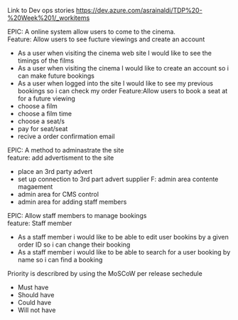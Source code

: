 Link to Dev ops stories
https://dev.azure.com/asrainaldi/TDP%20-%20Week%201/_workitems


EPIC: A online system allow users to come to the cinema.<br />
Feature: Allow users to see fucture viewings and create an account
- As a user when visiting the cinema web site I would like to see the timings of the films
- As a user when visiting the cinema I would like to create an account so i can make future bookings
- As a user when logged into the site I would like to see my previous bookings so i can check my order
Feature:Allow users to book a seat at for a future viewing
- choose a film
- choose a film time
- choose a seat/s
- pay for seat/seat
- recive a order confirmation email


EPIC: A method to adminastrate the site <br />
feature: add advertisment to the site
- place an 3rd party advert
- set up connection to 3rd part advert supplier
F: admin area contente magaement
- admin area for CMS control
- admin area for adding staff members

EPIC: Allow staff members to manage bookings <br />
feature: Staff member 
- As a staff member i would like to be able to edit user bookins by a given order ID so i can change their booking
- As a staff member i would like to be able to search for a user booking by name so i can find a booking


Priority is describred by using the MoSCoW per release sechedule
- Must have
- Should have
- Could have
- Will not have
